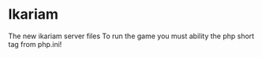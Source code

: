 Ikariam
=======

The new ikariam server files
To run the game you must ability the php short tag from php.ini!
